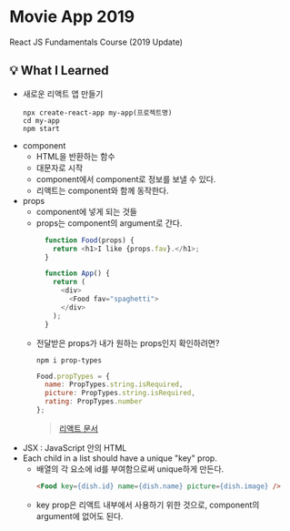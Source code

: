# Movie App 2019

React JS Fundamentals Course (2019 Update)

## 💡 What I Learned
- 새로운 리액트 앱 만들기  
  ```
  npx create-react-app my-app(프로젝트명)
  cd my-app
  npm start
  ```
- component  
  - HTML을 반환하는 함수  
  - 대문자로 시작  
  - component에서 component로 정보를 보낼 수 있다.  
  - 리액트는 component와 함께 동작한다.  
- props  
  - component에 넣게 되는 것들  
  - props는 component의 argument로 간다.    
    ```javascript
      function Food(props) {
        return <h1>I like {props.fav}.</h1>;
      }

      function App() {
        return (
          <div>
            <Food fav="spaghetti">
          </div>
        );
      }
    ```
  - 전달받은 props가 내가 원하는 props인지 확인하려면?
    ```
    npm i prop-types
    ```
    ```javascript
    Food.propTypes = {
      name: PropTypes.string.isRequired,
      picture: PropTypes.string.isRequired,
      rating: PropTypes.number
    };
    ```
    > [리액트 문서](https://ko.reactjs.org/docs/typechecking-with-proptypes.html)
- JSX : JavaScript 안의 HTML  
- Each child in a list should have a unique "key" prop.  
  - 배열의 각 요소에 id를 부여함으로써 unique하게 만든다.  
    ```html
    <Food key={dish.id} name={dish.name} picture={dish.image} />
    ```  
  - key prop은 리액트 내부에서 사용하기 위한 것으로, component의 argument에 없어도 된다.
